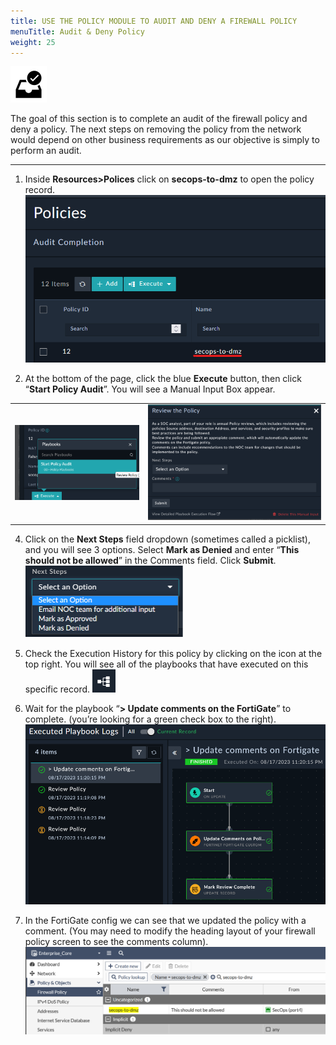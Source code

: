 ```yaml
---
title: USE THE POLICY MODULE TO AUDIT AND DENY A FIREWALL POLICY
menuTitle: Audit & Deny Policy
weight: 25
---
```


![user_complete_icon](check_box.svg)

The goal of this section is to complete an audit of the firewall policy and deny a policy. The next steps on removing the policy from the network would depend on other business requirements as our objective is simply to perform an audit.

---

1. Inside **Resources>Polices** click on **secops-to-dmz** to open the policy record. ![](secdmz.png?height=300px)

2. At the bottom of the page, click the blue **Execute** button, then click “**Start Policy Audit**”. You will see a Manual Input Box appear.

|||
|:-----:|:-----:|
|![](exec.png)|![](revpol.png)|

<!-- 3. If you do NOT see a pop-up then look for the Manual Notification in the toolbar. ![](manual.png) -->

4. Click on the **Next Steps** field dropdown (sometimes called a picklist), and you will see 3 options. Select **Mark as Denied** and enter “**This should not be allowed**” in the Comments field.
Click **Submit**. ![](notallow.png)

5. Check the Execution History for this policy by clicking on the  icon at the top right. You will see all of the playbooks that have executed on this specific record. ![](history.png)

6. Wait for the playbook “**> Update comments on the FortiGate**” to complete. (you’re looking for a green check box to the right). ![](pbcomp.png?height=400px)

7. In the FortiGate config we can see that we updated the policy with a comment. (You may need to modify the heading layout of your firewall policy screen to see the comments column). ![](fgconf.png?height=200px)